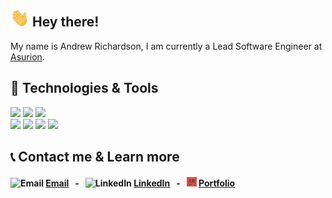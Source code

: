 ## <img src="https://raw.githubusercontent.com/andrewRichardson/andrewRichardson/master/wave.gif" width="30px"> Hey there!

My name is Andrew Richardson, I am currently a Lead Software Engineer at [Asurion](https://www.asurion.com).

## 🔧 Technologies & Tools
![](https://img.shields.io/badge/OS-MacOS-informational?style=flat&logo=Apple&logoColor=white&color=fff)
![](https://img.shields.io/badge/Editor-Visual_Studio_Code-informational?style=flat&logo=visual-studio-code&logoColor=white&color=007ACC)
![](https://img.shields.io/badge/Cloud-AWS-informational?style=flat&logo=amazon-AWS&logoColor=white&color=FF9900)
<br/>
![](https://img.shields.io/badge/Code-React-informational?style=flat&logo=React&logoColor=white&color=61DAFB)
![](https://img.shields.io/badge/Code-JavaScript-informational?style=flat&logo=javascript&logoColor=white&color=F7DF1E)
![](https://img.shields.io/badge/Code-TypeScript-informational?style=flat&logo=typescript&logoColor=white&color=3178C6)
![](https://img.shields.io/badge/Code-NodeJS-informational?style=flat&logo=nodedotjs&logoColor=white&color=339933)


## 📞 Contact me & Learn more
#### <img src="https://icon-library.com/images/green-email-icon/green-email-icon-8.jpg" width="16px" alt="Email" /> [Email](mailto:andyandy698@gmail.com) &nbsp;&nbsp;-&nbsp;&nbsp; <img src="https://upload.wikimedia.org/wikipedia/commons/thumb/8/81/LinkedIn_icon.svg/2048px-LinkedIn_icon.svg.png" width="16px" alt="LinkedIn" /> [LinkedIn](https://www.linkedin.com/in/andrew-roland-richardson/) &nbsp;&nbsp;-&nbsp;&nbsp; <img src="https://github.com/andrewRichardson/andrew-richardson-portfolio/blob/main/src/assets/images/ar_inverse.png" width="16px" alt="Portfolio" /> [Portfolio](https://andrewrichardson.info/)

[//]: # (Secret comment is secret)
